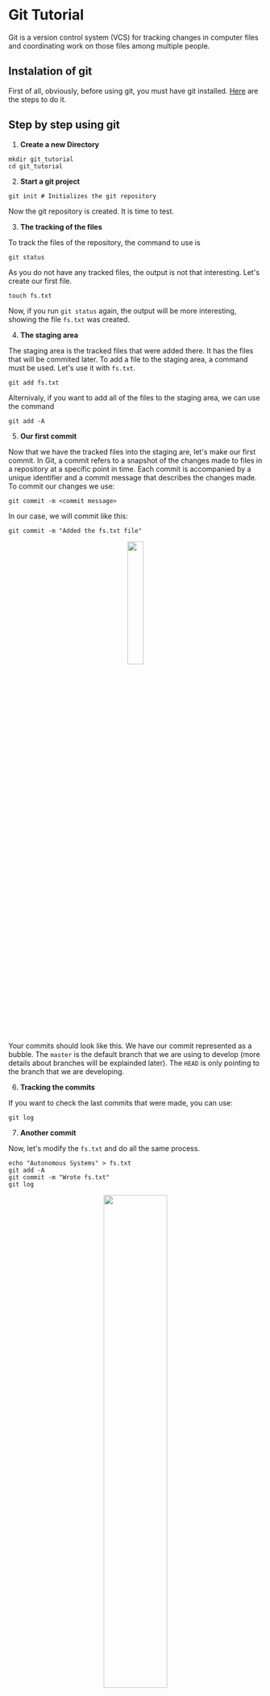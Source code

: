# Git Tutorial

Git is a version control system (VCS) for tracking changes in computer files and coordinating work on those files among multiple people.

## Instalation of git

First of all, obviously, before using git, you must have git installed. [Here](https://github.com/git-guides/install-git) are the steps to do it.



## Step by step using git

1. **Create a new Directory**

```shell
mkdir git_tutorial
cd git_tutorial 
```

2. **Start a git project**

```shell
git init # Initializes the git repository
```

Now the git repository is created. It is time to test.

3. **The tracking of the files**

To track the files of the repository, the command to use is 

```shell
git status
```

As you do not have any tracked files, the output is not that interesting. Let's create our first file.

```shell
touch fs.txt
```

Now, if you run `git status` again, the output will be more interesting, showing the file `fs.txt` was created.

4. **The staging area**

The staging area is the tracked files that were added there. It has the files that will be commited later. To add a file to the staging area, a command must be used. Let's use it with `fs.txt`.

```shell
git add fs.txt
```

Alternivaly, if you want to add all of the files to the staging area, we can use the command

```shell
git add -A
```

5. **Our first commit**

Now that we have the tracked files into the staging are, let's make our first commit. In Git, a commit refers to a snapshot of the changes made to files in a repository at a specific point in time. Each commit is accompanied by a unique identifier and a commit message that describes the changes made. To commit our changes we use:

```shell
git commit -m <commit message>
```

In our case, we will commit like this:

```shell
git commit -m "Added the fs.txt file"
```


<p align="center">
  <img src="../assets/git_tutorial/git1.png" style="width: 25%; height: auto;">
</p>

Your commits should look like this. We have our commit represented as a bubble. The `master` is the default branch that we are using to develop (more details about branches will be explainded later). The `HEAD` is only pointing to the branch that we are developing.

6. **Tracking the commits**

If you want to check the last commits that were made, you can use:

```shell
git log
```

7. **Another commit**

Now, let's modify the `fs.txt` and do all the same process.

```shell
echo "Autonomous Systems" > fs.txt
git add -A
git commit -m "Wrote fs.txt"
git log
```

<p align="center">
  <img src="../assets/git_tutorial/git2.png" style="width: 50%; height: auto;">
</p>

Now you have two commits that track the same file, `fs.txt`.

8. **Creation of Branches**

A Git branch is a parallel version of a repository that allows you to work on different aspects of a project simultaneously, enabling you to make changes without affecting the main codebase until you're ready to merge your work.

We can create a branch this way:

```shell
git branch <branch-name>
```

In our case, we will create a branch named `documentation`:

```shell
git branch documentation
```

Then, to start developing on that branch, we use the following command to change the branch:

```shell
git checkout documentation
```

Eventually, if you want to list all the branches, just use the following command:

```shell
git branch
```

9. **Commit to the branch**

Now, follow the procedures of the seventh step:

```shell
echo "Perception" > fs2.txt
git add fs2.txt
git commit -m "Wrote fs2.txt"
```
<p align="center">
  <img src="../assets/git_tutorial/git3.png" style="width: 70%; height: auto;">
</p>

In the figure, we can see now that we not only have the `master` branch that points to a commit, but also we have a `documentation` branch that points to our very last commit.

Then, go back to the master branch and make a small commit like this:

```shell
git checkout master
echo "Planning" > fs3.txt
git add fs3.txt
git commit -m "Wrote fs3.txt"
```

<p align="center">
  <img src="../assets/git_tutorial/git4.png" style="width: 70%; height: auto;">
</p>

Now, if you check the commits with `git log`, you can see that the commit `Wrote fs2.txt` you created isn't there. That occurs, because the commit is in the other branch.

You may test commiting on your branch to garantee that you're conforable with that.

10. **Merging Branches**

Now that you have made all of the changes to your file and you're secure it is functional, you can do an action that is called `merge`. This action will merge the two branches.

```shell
git checkout master
git merge documentation
```

<p align="center">
  <img src="../assets/git_tutorial/git5.png" style="width: 100%; height: auto;">
</p>

With this, the master branch will be updated with the content that was added in the documentation branch. 

Note that this command differes from:

```shell
git checkout documentation
git merge master
```

In this case, the documentation branch is the one that is updated. The master branch keeps the same.

11. **Integration with a remote repository**

Now, we will integrate our local repository with a remote repository, we will the GitHub. With GitHub, several people can interact with the same

[Here](https://youtu.be/iWs34DO_H2M?feature=shared) is a step by step of how to integrate your machine with Github.

12. **Push the repository to Github**

Next, we must configure our local repository with the remote one. First, we will be using

```shell
git remote add origin git@github.com:<your username>/<repository name>.git
```

Then, it's just use the command `push` to update the Github repository with our local changes.

```shell
git push
```

## Our Repository Context

If you already are confortable with git, the next step is to follow [this tutorial](../compile-test-run.md). Where there are all the tips to clone the project, install its dependencies, compile the code and to run and test the code. However here are some advices:

1. **Commit Rules**

There are git norms that must be respected. They can be found [here](../project-rules.md#commits).

2. **Pull Requests**

Commit directly to the main (dev) branch must be avoided. Instead you must create a branch for your development and create a pull request for review when you think that your work is done and can be added to the dev branch.

The pull requests can be done on GitHub and must be attached with the ClickUp the following way:

Every Pull resquest must have a reviewer that have to approve the pull request. Also, the pull request must have the approvation of the department leader. When both reviewers approve the pull request, it can be merged.

## More information

This tutorial was based on the slides of Prof. André Restivo. You can find them [here](https://paginas.fe.up.pt/~arestivo/slides/?s=git#1) if you want more precise information about how git works.

